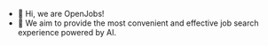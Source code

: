 - 👋 Hi, we are OpenJobs!
- 👀 We aim to provide the most convenient and effective job search experience powered by AI.
